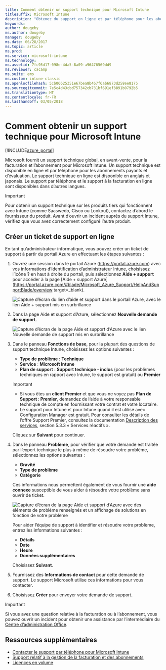 ```yaml
---
title: Comment obtenir un support technique pour Microsoft Intune
titlesuffix: Microsoft Intune
description: "Obtenez du support en ligne et par téléphone pour les abonnements d’essai gratuit et payants de Microsoft Intune."
keywords: 
author: dougeby
ms.author: dougeby
manager: dougeby
ms.date: 06/28/2017
ms.topic: article
ms.prod: 
ms.service: microsoft-intune
ms.technology: 
ms.assetid: 7fc95d17-098e-4da5-8a09-a96476569dd9
ms.reviewer: cacamp
ms.suite: ems
ms.custom: intune-classic
ms.openlocfilehash: 5cb06625351e67bea8b467f6ab6873d258ee8175
ms.sourcegitcommit: 7e5c4d43cbd757342cb731bf691ef3891b0792b5
ms.translationtype: HT
ms.contentlocale: fr-FR
ms.lasthandoff: 03/05/2018
---
```

# <a name="how-to-get-support-for-microsoft-intune"></a>Comment obtenir un support technique pour Microsoft Intune

[!INCLUDE[azure_portal](./includes/note-for-both-portals.md)]

Microsoft fournit un support technique global, en avant-vente, pour la facturation et l’abonnement pour Microsoft Intune. Un support technique est disponible en ligne et par téléphone pour les abonnements payants et d’évaluation. Le support technique en ligne est disponible en anglais et japonais. Le support par téléphone et le support à la facturation en ligne sont disponibles dans d’autres langues.

>[!IMPORTANT]
> Pour obtenir un support technique sur les produits tiers qui fonctionnent avec Intune (comme Saaswedo, Cisco ou Lookout), contactez d’abord le fournisseur du produit. Avant d’ouvrir un incident auprès du support Intune, vérifiez que vous avez correctement configuré l’autre produit.

## <a name="create-an-online-support-ticket"></a>Créer un ticket de support en ligne

En tant qu’administrateur informatique, vous pouvez créer un ticket de support à partir du portail Azure en effectuant les étapes suivantes :

1. Ouvrez une session dans le portail Azure (https://portal.azure.com) avec vos informations d’identification d’administrateur Intune, choisissez l’icône **?** en haut à droite du portail, puis sélectionnez **Aide + support** pour accéder à la page [Aide + support Azure](https://portal.azure.com/#blade/Microsoft_Azure_Support/HelpAndSupportBlade/overview target=_blank).

    ![Capture d’écran du lien d’aide et support dans le portail Azure, avec le lien Aide + support mis en surbrillance](./media/azure-get-support.png)

2. Dans la page Aide et support d’Azure, sélectionnez **Nouvelle demande de support**.

    ![Capture d’écran de la page Aide et support d’Azure avec le lien Nouvelle demande de support mis en surbrillance](./media/azure-support-ticket-link.png)

3. Dans le panneau **Fonctions de base**, pour la plupart des questions de support technique Intune, choisissez les options suivantes :
    - **Type de problème** : **Technique**
    - **Service** : **Microsoft Intune**
    - **Plan de support** : **Support technique - inclus** (pour les problèmes techniques en rapport avec Intune, le support est gratuit) ou **Premier**
    
    >[!IMPORTANT]
    >- Si vous êtes un **client Premier** et que vous ne voyez pas **Plan de Support : Premier**, demandez de l’aide à votre responsable technique de compte en fournissant votre contrat et votre locataire.
    >- Le support pour Intune et pour Intune quand il est utilisé avec Configuration Manager est gratuit. Pour consulter les détails de l’offre Support Premier, consultez la documentation [Description des services](https://enterprise.microsoft.com/en-us/services/services-list/), section 5.3.3 « Services réactifs ».

    Cliquez sur **Suivant** pour continuer.

4. Dans le panneau **Problème**, pour vérifier que votre demande est traitée par l’expert technique le plus à même de résoudre votre problème, sélectionnez les options suivantes :

    - **Gravité**
    - **Type de problème**
    - **Catégorie**

    Ces informations nous permettent également de vous fournir une **aide connexe** susceptible de vous aider à résoudre votre problème sans ouvrir de ticket.

    ![Capture d’écran de la page Aide et support d’Azure avec des éléments de problème renseignés et un affichage de solutions en fonction de votre problème](./media/support-need-solutions.png)

    Pour aider l’équipe de support à identifier et résoudre votre problème, entrez les informations suivantes :
    
    - **Détails**
    - **Date**
    - **Heure**
    - **Données supplémentaires**

    Choisissez **Suivant**.

5. Fournissez des **Informations de contact** pour cette demande de support. Le support Microsoft utilise ces informations pour vous contacter.
6. Choisissez **Créer** pour envoyer votre demande de support.

>[!IMPORTANT]
>Si vous avez une question relative à la facturation ou à l’abonnement, vous pouvez ouvrir un incident pour obtenir une assistance par l’intermédiaire du [Centre d’administration Office](https://portal.office.com/Support/SupportEntry.aspx).

## <a name="additional-resources"></a>Ressources supplémentaires
- [Contacter le support par téléphone pour Microsoft Intune](phone-support-contact.md)
- [Support relatif à la gestion de la facturation et des abonnements](https://support.office.com/article/Contact-Office-365-for-business-support-Admin-Help-32a17ca7-6fa0-4870-8a8d-e25ba4ccfd4b)
- [Licences en volume](http://go.microsoft.com/fwlink/p/?LinkID=282015)
